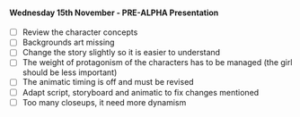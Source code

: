 #### Wednesday 15th November - PRE-ALPHA Presentation

- [ ] Review the character concepts
- [ ] Backgrounds art missing
- [ ] Change the story slightly so it is easier to understand
- [ ] The weight of protagonism of the characters has to be managed (the girl should be less important)
- [ ] The animatic timing is off and must be revised
- [ ] Adapt script, storyboard and animatic to fix changes mentioned
- [ ] Too many closeups, it need more dynamism
